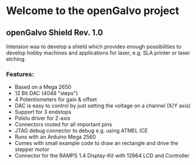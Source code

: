 # Welcome to the openGalvo project

## openGalvo Shield Rev. 1.0

Intension was to develop a shield which provides enough possibilities to
develop hobby machines and applications for laser, e.g. SLA printer or laser etching.

### Features:

* Based on a Mega 2650
* 12 Bit DAC (4048 "steps")
* 4 Potentiometers for gain & offset
* DAC is easy to control by just setting the voltage on a channel (X/Y axis)
* Support for 3 endstops
* Pololu driver for Z-axis
* Connectors routed for all important pins
* JTAG debug connector to debug e.g. using ATMEL ICE
* Runs with an Arduino Mega 2560
* Comes with small example code to draw an rectangle and drive the stepper motor
* Connector for the RAMPS 1.4 Display-Kit with 12864 LCD and Controller
